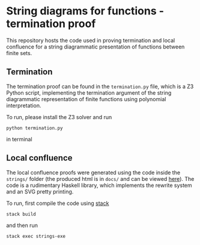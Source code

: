# String diagrams for functions - termination proof

This repository hosts the code used in proving termination and local confluence for a string diagrammatic presentation of functions between finite sets.


## Termination
The termination proof can be found in the `termination.py` file, which is a Z3 Python script, implementing the termination argument of the string diagrammatic representation of finite functions using polynomial interpretation.

To run, please install the Z3 solver and run 
```
python termination.py
```
in terminal

## Local confluence

The local confluence proofs were generated using the code inside the `strings/` folder (the produced html is in `docs/` and can be viewed [here](https://goodlyrottenapple.github.io/string-diagrams-functions/confluence.html)). The code is a rudimentary Haskell library, which implements the rewrite system and an SVG pretty printing. 

To run, first compile the code using [stack](https://docs.haskellstack.org/en/stable/README/)
```
stack build
```
and then run
```
stack exec strings-exe
```
